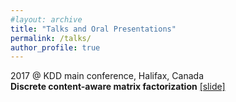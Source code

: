 ```yaml
---
#layout: archive
title: "Talks and Oral Presentations"
permalink: /talks/
author_profile: true
---
```


2017 @ KDD main conference, Halifax, Canada <br>
<b>Discrete content-aware matrix factorization</b> [[slide]](http://ruiliu-ai.github.io/files/DCMF_Oral.pdf) <br>

